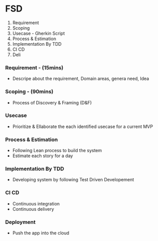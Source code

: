 

# FSD
1. Requirement
2. Scoping
3. Usecase - Gherkin Script
4. Process & Estimation 
5. Implementation By TDD
6. CI CD 
7. Deli

### Requirement - (15mins)
- Descripe about the requirement, Domain areas, genera need, Idea

### Scoping - (90mins)
- Process of Discovery & Framing (D&F)

### Usecase 
- Prioritize & Ellaborate the each identified usecase for a current MVP 

### Process & Estimation 
- Following Lean process to build the system 
- Estimate each story for a day

### Implementation By TDD
- Developing system by following Test Driven Developement

### CI CD 
- Continuous integration
- Continuous delivery

### Deployment
- Push the app into the cloud

